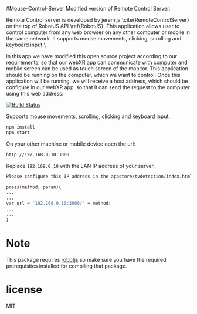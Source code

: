 #Mouse-Control-Server
Modified version of Remote Control Server.

Remote Control server is developed by jeremija \cite{RemoteControlServer} on the top of RobotJS API \ref{RobotJS}. This application allows user to control computer from any web browser on any other computer or mobile in the same network. It supports mouse movements, clicking, scrolling and keyboard input.\\

In this app we have modified this open source project according to our requirements, so that our webXR app can communicate with computer and mobile screen can be used as touch screen of the monitor. This application should be running on the computer, which we want to control. Once this application will be running, we will receive a host address, which should be configure in our webXR app, so that it can send the request to the computer using this web address.


[![Build Status](https://travis-ci.org/jeremija/remote-control-server.svg?branch=master)](https://travis-ci.org/jeremija/remote-control-server)

Supports mouse movements, scrolling, clicking and keyboard input.


```bash
npm install
npm start
```

On your other machine or mobile device open the url:

```bash
http://192.168.0.10:3000
```

Replace `192.168.0.10` with the LAN IP address of your server. 
```bash
Please configure this IP address in the appstore/tvdetection/index.html

press(method, param){
...
...
var url = '192.168.0.10:3000/' + method;
...
...  
}
```

# Note

This package requires [robotjs](https://www.npmjs.com/package/robotjs) so make
sure you have the required prerequisites installed for compiling that package.

# license

MIT
